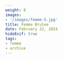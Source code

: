 ```yaml
---
weight: 0
images:
- '/images/femme-5.jpg'
title: Femme Brulee
date: February 22, 2024
hideExif: true
tags:
- femme
- archive
---
```

